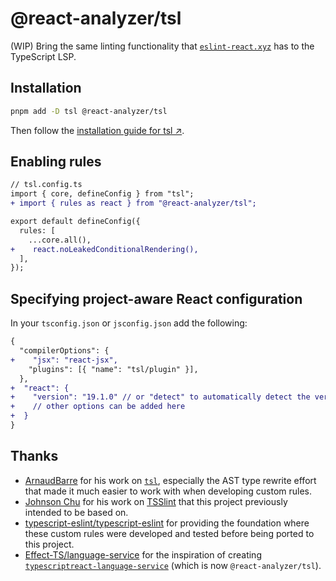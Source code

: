 # @react-analyzer/tsl

(WIP) Bring the same linting functionality that [`eslint-react.xyz`](https://eslint-react.xyz) has to the TypeScript LSP.

## Installation

```bash
pnpm add -D tsl @react-analyzer/tsl
```

Then follow the [installation guide for tsl ↗](https://github.com/ArnaudBarre/tsl?tab=readme-ov-file#installation).

## Enabling rules

```diff
// tsl.config.ts
import { core, defineConfig } from "tsl";
+ import { rules as react } from "@react-analyzer/tsl";

export default defineConfig({
  rules: [
    ...core.all(),
+    react.noLeakedConditionalRendering(),
  ],
});
```

## Specifying project-aware React configuration

In your `tsconfig.json` or `jsconfig.json` add the following:

```diff
{
  "compilerOptions": {
+    "jsx": "react-jsx",
    "plugins": [{ "name": "tsl/plugin" }],
  },
+  "react": {
+    "version": "19.1.0" // or "detect" to automatically detect the version
+    // other options can be added here
+  }
}
```

## Thanks

- [ArnaudBarre](https://github.com/ArnaudBarre) for his work on [`tsl`](https://github.com/ArnaudBarre/tsl), especially the AST type rewrite effort that made it much easier to work with when developing custom rules.
- [Johnson Chu](https://github.com/johnsoncodehk) for his work on [TSSlint](https://github.com/johnsoncodehk/tsslint) that this project previously intended to be based on.
- [typescript-eslint/typescript-eslint](https://github.com/typescript-eslint/typescript-eslint) for providing the foundation where these custom rules were developed and tested before being ported to this project.
- [Effect-TS/language-service](https://github.com/Effect-TS/language-service) for the inspiration of creating [`typescriptreact-language-service`](https://github.com/react-analyzer/tsl/commit/01ab1d8d954d555bff65246c61af8c1028be78f1#diff-b335630551682c19a781afebcf4d07bf978fb1f8ac04c6bf87428ed5106870f5) (which is now `@react-analyzer/tsl`).
